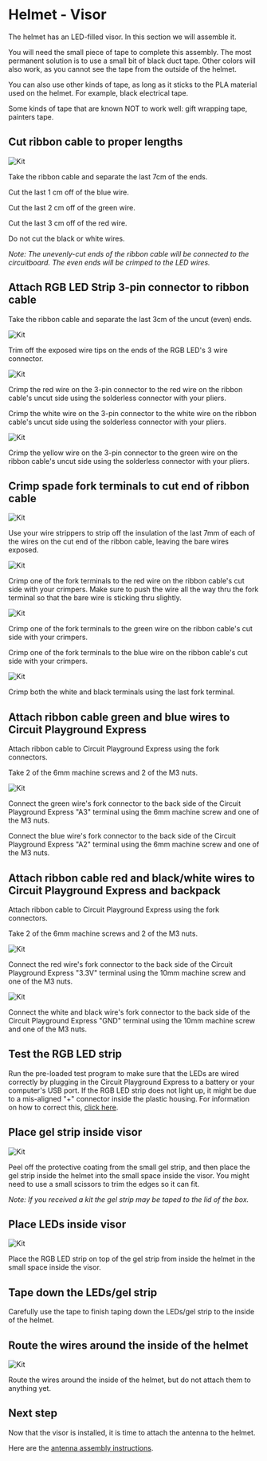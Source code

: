 # Helmet - Visor

The helmet has an LED-filled visor. In this section we will assemble it.

You will need the small piece of tape to complete this assembly. The most permanent solution is to use a small bit of black duct tape. Other colors will also work, as you cannot see the tape from the outside of the helmet.

You can also use other kinds of tape, as long as it sticks to the PLA material used on the helmet. For example, black electrical tape.

Some kinds of tape that are known NOT to work well: gift wrapping tape, painters tape.

## Cut ribbon cable to proper lengths

![Kit](./images/visor/cut-ribbon-cable.png)

Take the ribbon cable and separate the last 7cm of the ends.

Cut the last 1 cm off of the blue wire.

Cut the last 2 cm off of the green wire.

Cut the last 3 cm off of the red wire.

Do not cut the black or white wires.

_Note: The unevenly-cut ends of the ribbon cable will be connected to the circuitboard. The even ends will be crimped to the LED wires._

## Attach RGB LED Strip 3-pin connector to ribbon cable

Take the ribbon cable and separate the last 3cm of the uncut (even) ends.

![Kit](./images/visor/trim-rgb-wires.png)

Trim off the exposed wire tips on the ends of the RGB LED's 3 wire connector.

![Kit](./images/visor/crimp-ribbon-rgb.png)

Crimp the red wire on the 3-pin connector to the red wire on the ribbon cable's uncut side using the solderless connector with your pliers.

Crimp the white wire on the 3-pin connector to the white wire on the ribbon cable's uncut side using the solderless connector with your pliers.

![Kit](./images/visor/crimp-ribbon-rgb3.png)

Crimp the yellow wire on the 3-pin connector to the green wire on the ribbon cable's uncut side using the solderless connector with your pliers.

## Crimp spade fork terminals to cut end of ribbon cable

![Kit](./images/visor/strip-ribbon-cable.png)

Use your wire strippers to strip off the insulation of the last 7mm of each of the wires on the cut end of the ribbon cable, leaving the bare wires exposed.

![Kit](./images/visor/crimp-ribbon-fork.png)

Crimp one of the fork terminals to the red wire on the ribbon cable's cut side with your crimpers. Make sure to push the wire all the way thru the fork terminal so that the bare wire is sticking thru slightly.

![Kit](./images/visor/crimp-ribbon-green.png)

Crimp one of the fork terminals to the green wire on the ribbon cable's cut side with your crimpers.

Crimp one of the fork terminals to the blue wire on the ribbon cable's cut side with your crimpers.

![Kit](./images/visor/crimp-ribbon-ground.png)

Crimp both the white and black terminals using the last fork terminal.

## Attach ribbon cable green and blue wires to Circuit Playground Express

Attach ribbon cable to Circuit Playground Express using the fork connectors.

Take 2 of the 6mm machine screws and 2 of the M3 nuts.

![Kit](./images/visor/connect-cpe-fork1.png)

Connect the green wire's fork connector to the back side of the Circuit Playground Express "A3" terminal using the 6mm machine screw and one of the M3 nuts.

Connect the blue wire's fork connector to the back side of the Circuit Playground Express "A2" terminal using the 6mm machine screw and one of the M3 nuts.

## Attach ribbon cable red and black/white wires to Circuit Playground Express and backpack

Attach ribbon cable to Circuit Playground Express using the fork connectors.

Take 2 of the 6mm machine screws and 2 of the M3 nuts.

![Kit](./images/visor/connect-cpe-fork2.png)

Connect the red wire's fork connector to the back side of the Circuit Playground Express "3.3V" terminal using the 10mm machine screw and one of the M3 nuts.

![Kit](./images/visor/connect-cpe-fork3.png)

Connect the white and black wire's fork connector to the back side of the Circuit Playground Express "GND" terminal using the 10mm machine screw and one of the M3 nuts.

## Test the RGB LED strip

Run the pre-loaded test program to make sure that the LEDs are wired correctly by plugging in the Circuit Playground Express to a battery or your computer's USB port. If the RGB LED strip does not light up, it might be due to a mis-aligned "+" connector inside the plastic housing. For information on how to correct this, [click here](./rgb-led.md).

## Place gel strip inside visor

![Kit](./images/visor/place-gel-strip.png)

Peel off the protective coating from the small gel strip, and then place the gel strip inside the helmet into the small space inside the visor. You might need to use a small scissors to trim the edges so it can fit.

_Note: If you received a kit the gel strip may be taped to the lid of the box._

## Place LEDs inside visor

![Kit](./images/visor/place-rgb-led.png)

Place the RGB LED strip on top of the gel strip from inside the helmet in the small space inside the visor.

## Tape down the LEDs/gel strip

Carefully use the tape to finish taping down the LEDs/gel strip to the inside of the helmet.

## Route the wires around the inside of the helmet

![Kit](./images/visor/route-wires.png)

Route the wires around the inside of the helmet, but do not attach them to anything yet.

## Next step

Now that the visor is installed, it is time to attach the antenna to the helmet.

Here are the [antenna assembly instructions](./antenna.md).
